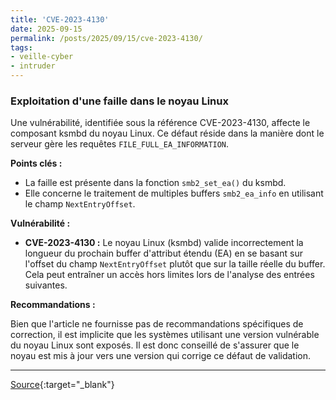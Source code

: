 ```yaml
---
title: 'CVE-2023-4130'
date: 2025-09-15
permalink: /posts/2025/09/15/cve-2023-4130/
tags:
- veille-cyber
- intruder
---
```

### Exploitation d'une faille dans le noyau Linux

Une vulnérabilité, identifiée sous la référence CVE-2023-4130, affecte le composant ksmbd du noyau Linux. Ce défaut réside dans la manière dont le serveur gère les requêtes `FILE_FULL_EA_INFORMATION`.

**Points clés :**

*   La faille est présente dans la fonction `smb2_set_ea()` du ksmbd.
*   Elle concerne le traitement de multiples buffers `smb2_ea_info` en utilisant le champ `NextEntryOffset`.

**Vulnérabilité :**

*   **CVE-2023-4130 :** Le noyau Linux (ksmbd) valide incorrectement la longueur du prochain buffer d'attribut étendu (EA) en se basant sur l'offset du champ `NextEntryOffset` plutôt que sur la taille réelle du buffer. Cela peut entraîner un accès hors limites lors de l'analyse des entrées suivantes.

**Recommandations :**

Bien que l'article ne fournisse pas de recommandations spécifiques de correction, il est implicite que les systèmes utilisant une version vulnérable du noyau Linux sont exposés. Il est donc conseillé de s'assurer que le noyau est mis à jour vers une version qui corrige ce défaut de validation.

---
[Source](https://cvemon.intruder.io/cves/CVE-2023-4130){:target="_blank"}
